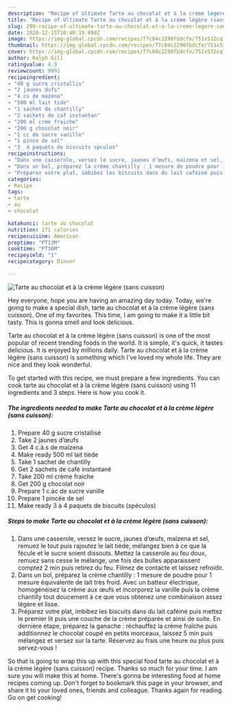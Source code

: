 ```yaml
---
description: "Recipe of Ultimate Tarte au chocolat et à la crème légère (sans cuisson)"
title: "Recipe of Ultimate Tarte au chocolat et à la crème légère (sans cuisson)"
slug: 299-recipe-of-ultimate-tarte-au-chocolat-et-a-la-creme-legere-sans-cuisson
date: 2020-12-15T10:40:19.090Z
image: https://img-global.cpcdn.com/recipes/f7c04c2290fbdcfe/751x532cq70/tarte-au-chocolat-et-a-la-creme-legere-sans-cuisson-photo-principale-de-la-recette.jpg
thumbnail: https://img-global.cpcdn.com/recipes/f7c04c2290fbdcfe/751x532cq70/tarte-au-chocolat-et-a-la-creme-legere-sans-cuisson-photo-principale-de-la-recette.jpg
cover: https://img-global.cpcdn.com/recipes/f7c04c2290fbdcfe/751x532cq70/tarte-au-chocolat-et-a-la-creme-legere-sans-cuisson-photo-principale-de-la-recette.jpg
author: Ralph Gill
ratingvalue: 4.9
reviewcount: 9991
recipeingredient:
- "40 g sucre cristallis"
- "2 jaunes dufs"
- "4 cs de mazena"
- "500 ml lait tide"
- "1 sachet de chantilly"
- "2 sachets de caf instantan"
- "200 ml crme fraiche"
- "200 g chocolat noir"
- "1 cc de sucre vanille"
- "1 pince de sel"
- "3  4 paquets de biscuits spculos"
recipeinstructions:
- "Dans une casserole, versez le sucre, jaunes d’œufs, maïzena et sel, remuez le tout puis rajoutez le lait tiède, mélangez bien à ce que la fécule et le sucre soient dissouts. Mettez la casserole au feu doux, remuez sans cesse le mélange, une fois des bulles apparaissent comptez 2 min puis retirez du feu. Filmez de contacte et laissez refroidir."
- "Dans un bol, préparez la crème chantilly : 1 mesure de poudre pour 1 mesure équivalente de lait très froid. Avec un batteur électrique, homogénéisez la crème aux œufs et incorporez la vanille puis la crème chantilly tout doucement à ce que vous obtenez une combinaison assez légère et lisse."
- "Préparez votre plat, imbibez les biscuits dans du lait caféiné puis mettez le premier lit puis une couche de la crème préparée et ainsi de suite. En dernière étape, préparez la ganache : réchauffez la crème fraîche puis additionnez le chocolat coupé en petits morceaux, laissez 5 min puis mélangez et versez sur la tarte. Réservez au frais une heure ou plus puis servez-vous !"
categories:
- Recipe
tags:
- tarte
- au
- chocolat

katakunci: tarte au chocolat 
nutrition: 171 calories
recipecuisine: American
preptime: "PT13M"
cooktime: "PT36M"
recipeyield: "1"
recipecategory: Dinner

---
```



![Tarte au chocolat et à la crème légère (sans cuisson)](https://img-global.cpcdn.com/recipes/f7c04c2290fbdcfe/751x532cq70/tarte-au-chocolat-et-a-la-creme-legere-sans-cuisson-photo-principale-de-la-recette.jpg)

Hey everyone, hope you are having an amazing day today. Today, we're going to make a special dish, tarte au chocolat et à la crème légère (sans cuisson). One of my favorites. This time, I am going to make it a little bit tasty. This is gonna smell and look delicious.



Tarte au chocolat et à la crème légère (sans cuisson) is one of the most popular of recent trending foods in the world. It is simple, it's quick, it tastes delicious. It is enjoyed by millions daily. Tarte au chocolat et à la crème légère (sans cuisson) is something which I've loved my whole life. They are nice and they look wonderful.


To get started with this recipe, we must prepare a few ingredients. You can cook tarte au chocolat et à la crème légère (sans cuisson) using 11 ingredients and 3 steps. Here is how you cook it.

<!--inarticleads1-->

##### The ingredients needed to make Tarte au chocolat et à la crème légère (sans cuisson):

1. Prepare 40 g sucre cristallisé
1. Take 2 jaunes d’œufs
1. Get 4 c.à.s de maïzena
1. Make ready 500 ml lait tiède
1. Take 1 sachet de chantilly
1. Get 2 sachets de café instantané
1. Take 200 ml crème fraiche
1. Get 200 g chocolat noir
1. Prepare 1 c.àc de sucre vanille
1. Prepare 1 pincée de sel
1. Make ready 3 à 4 paquets de biscuits (spéculos)




<!--inarticleads2-->

##### Steps to make Tarte au chocolat et à la crème légère (sans cuisson):

1. Dans une casserole, versez le sucre, jaunes d’œufs, maïzena et sel, remuez le tout puis rajoutez le lait tiède, mélangez bien à ce que la fécule et le sucre soient dissouts. Mettez la casserole au feu doux, remuez sans cesse le mélange, une fois des bulles apparaissent comptez 2 min puis retirez du feu. Filmez de contacte et laissez refroidir.
1. Dans un bol, préparez la crème chantilly : 1 mesure de poudre pour 1 mesure équivalente de lait très froid. Avec un batteur électrique, homogénéisez la crème aux œufs et incorporez la vanille puis la crème chantilly tout doucement à ce que vous obtenez une combinaison assez légère et lisse.
1. Préparez votre plat, imbibez les biscuits dans du lait caféiné puis mettez le premier lit puis une couche de la crème préparée et ainsi de suite. En dernière étape, préparez la ganache : réchauffez la crème fraîche puis additionnez le chocolat coupé en petits morceaux, laissez 5 min puis mélangez et versez sur la tarte. Réservez au frais une heure ou plus puis servez-vous !




So that is going to wrap this up with this special food tarte au chocolat et à la crème légère (sans cuisson) recipe. Thanks so much for your time. I am sure you will make this at home. There's gonna be interesting food at home recipes coming up. Don't forget to bookmark this page in your browser, and share it to your loved ones, friends and colleague. Thanks again for reading. Go on get cooking!
